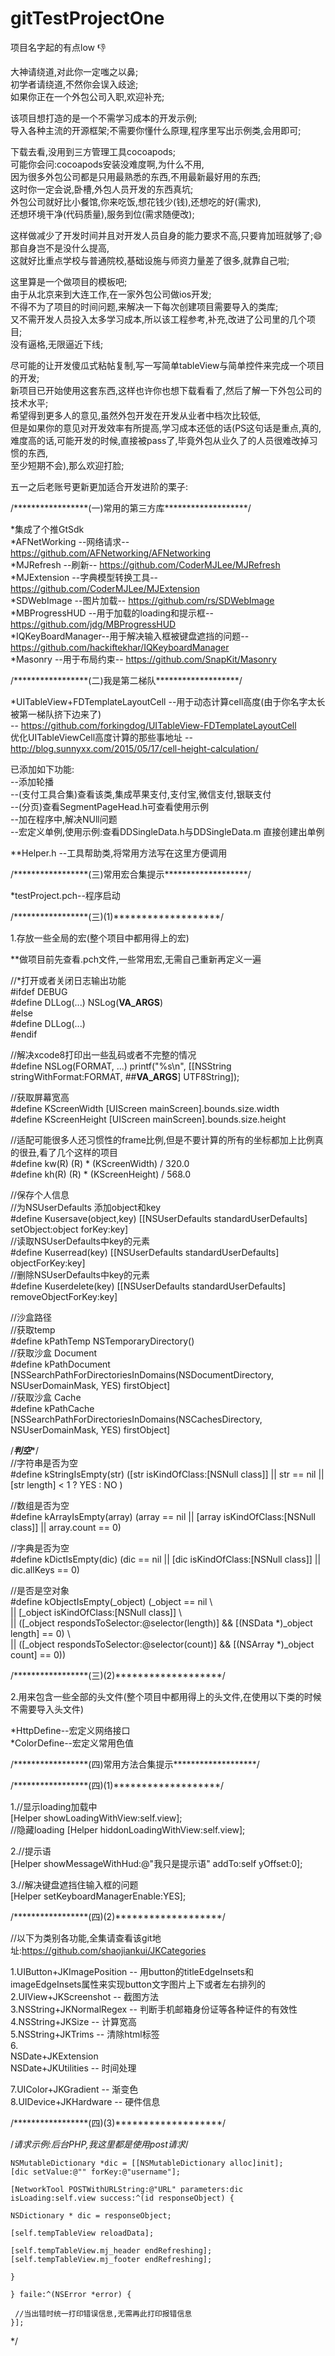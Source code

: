 # gitTestProjectOne

项目名字起的有点low 👎  

大神请绕道,对此你一定嗤之以鼻;  
初学者请绕道,不然你会误入歧途;  
如果你正在一个外包公司入职,欢迎补充;  

该项目想打造的是一个不需学习成本的开发示例;  
导入各种主流的开源框架;不需要你懂什么原理,程序里写出示例类,会用即可;  

下载去看,没用到三方管理工具cocoapods;  
可能你会问:cocoapods安装没难度啊,为什么不用,  
因为很多外包公司都是只用最熟悉的东西,不用最新最好用的东西;  
这时你一定会说,卧槽,外包人员开发的东西真坑;  
外包公司就好比小餐馆,你来吃饭,想花钱少(钱),还想吃的好(需求),  
还想环境干净(代码质量),服务到位(需求随便改);  

这样做减少了开发时间并且对开发人员自身的能力要求不高,只要肯加班就够了;😄  
那自身岂不是没什么提高,  
这就好比重点学校与普通院校,基础设施与师资力量差了很多,就靠自己啦;  

这里算是一个做项目的模板吧;  
由于从北京来到大连工作,在一家外包公司做ios开发;  
不得不为了项目的时间问题,来解决一下每次创建项目需要导入的类库;  
又不需开发人员投入太多学习成本,所以该工程参考,补充,改进了公司里的几个项目;  
没有逼格,无限逼近下线;

尽可能的让开发傻瓜式粘帖复制,写一写简单tableView与简单控件来完成一个项目的开发;  
新项目已开始使用这套东西,这样也许你也想下载看看了,然后了解一下外包公司的技术水平;  
希望得到更多人的意见,虽然外包开发在开发从业者中档次比较低,  
但是如果你的意见对开发效率有所提高,学习成本还低的话(PS这句话是重点,真的,  
难度高的话,可能开发的时候,直接被pass了,毕竟外包从业久了的人员很难改掉习惯的东西,  
至少短期不会),那么欢迎打脸;  

五一之后老账号更新更加适合开发进阶的栗子:  

/*****************(一)常用的第三方库*******************/  

*集成了个推GtSdk  
*AFNetWorking     --网络请求--                     https://github.com/AFNetworking/AFNetworking  
*MJRefresh        --刷新--                         https://github.com/CoderMJLee/MJRefresh  
*MJExtension      --字典模型转换工具--              https://github.com/CoderMJLee/MJExtension  
*SDWebImage       --图片加载--                     https://github.com/rs/SDWebImage  
*MBProgressHUD    --用于加载的loading和提示框--     https://github.com/jdg/MBProgressHUD  
*IQKeyBoardManager--用于解决输入框被键盘遮挡的问题-- https://github.com/hackiftekhar/IQKeyboardManager  
*Masonry             --用于布局约束--              https://github.com/SnapKit/Masonry  

/*****************(二)我是第二梯队*******************/  

*UITableView+FDTemplateLayoutCell      --用于动态计算cell高度(由于你名字太长被第一梯队挤下边来了)  
                                       -- https://github.com/forkingdog/UITableView-FDTemplateLayoutCell  
优化UITableViewCell高度计算的那些事地址  -- http://blog.sunnyxx.com/2015/05/17/cell-height-calculation/  

已添加如下功能:  
--添加轮播  
--(支付工具合集)查看该类,集成苹果支付,支付宝,微信支付,银联支付  
--(分页)查看SegmentPageHead.h可查看使用示例  
--加在程序中,解决NUll问题  
--宏定义单例,使用示例:查看DDSingleData.h与DDSingleData.m 直接创建出单例  

**Helper.h --工具帮助类,将常用方法写在这里方便调用  

/*****************(三)常用宏合集提示*******************/  

*testProject.pch--程序启动  

/*****************(三)(1)*******************/  

1.存放一些全局的宏(整个项目中都用得上的宏)  

**做项目前先查看.pch文件,一些常用宏,无需自己重新再定义一遍  

//*打开或者关闭日志输出功能  
#ifdef DEBUG  
#define DLLog(...) NSLog(__VA_ARGS__)  
#else  
#define DLLog(...)  
#endif  

//解决xcode8打印出一些乱码或者不完整的情况  
#define NSLog(FORMAT, ...) printf("%s\n", [[NSString stringWithFormat:FORMAT, ##__VA_ARGS__] UTF8String]);  

//获取屏幕宽高  
#define KScreenWidth [UIScreen mainScreen].bounds.size.width  
#define KScreenHeight [UIScreen mainScreen].bounds.size.height  

//适配可能很多人还习惯性的frame比例,但是不要计算的所有的坐标都加上比例真的很丑,看了几个这样的项目    
#define kw(R)               (R) * (KScreenWidth) / 320.0  
#define kh(R)               (R) * (KScreenHeight) / 568.0  

//保存个人信息  
//为NSUserDefaults 添加object和key  
#define Kusersave(object,key) [[NSUserDefaults standardUserDefaults] setObject:object forKey:key]  
//读取NSUserDefaults中key的元素  
#define Kuserread(key) [[NSUserDefaults standardUserDefaults] objectForKey:key]  
//删除NSUserDefaults中key的元素  
#define Kuserdelete(key) [[NSUserDefaults standardUserDefaults] removeObjectForKey:key]  

//沙盒路径  
//获取temp  
#define kPathTemp NSTemporaryDirectory()  
//获取沙盒 Document  
#define kPathDocument [NSSearchPathForDirectoriesInDomains(NSDocumentDirectory, NSUserDomainMask, YES) firstObject]  
//获取沙盒 Cache  
#define kPathCache [NSSearchPathForDirectoriesInDomains(NSCachesDirectory, NSUserDomainMask, YES) firstObject]  

/*****判空******/  
//字符串是否为空  
#define kStringIsEmpty(str) ([str isKindOfClass:[NSNull class]] || str == nil || [str length] < 1 ? YES : NO )  

//数组是否为空  
#define kArrayIsEmpty(array) (array == nil || [array isKindOfClass:[NSNull class]] || array.count == 0)  

//字典是否为空  
#define kDictIsEmpty(dic) (dic == nil || [dic isKindOfClass:[NSNull class]] || dic.allKeys == 0)  

//是否是空对象  
#define kObjectIsEmpty(_object) (_object == nil \  
|| [_object isKindOfClass:[NSNull class]] \  
|| ([_object respondsToSelector:@selector(length)] && [(NSData *)_object length] == 0) \  
|| ([_object respondsToSelector:@selector(count)] && [(NSArray *)_object count] == 0))  

/*****************(三)(2)*******************/  

2.用来包含一些全部的头文件(整个项目中都用得上的头文件,在使用以下类的时候不需要导入头文件)  

*HttpDefine--宏定义网络接口  
*ColorDefine--宏定义常用色值  

/*****************(四)常用方法合集提示*******************/  

/*****************(四)(1)*******************/  

1.//显示loading加载中  
[Helper showLoadingWithView:self.view];  
//隐藏loading
[Helper hiddonLoadingWithView:self.view];  

2.//提示语  
[Helper showMessageWithHud:@"我只是提示语" addTo:self yOffset:0];  

3.//解决键盘遮挡住输入框的问题  
[Helper setKeyboardManagerEnable:YES];  

/*****************(四)(2)*******************/  

//以下为类别各功能,全集请查看该git地址:https://github.com/shaojiankui/JKCategories  

1.UIButton+JKImagePosition   -- 用button的titleEdgeInsets和 imageEdgeInsets属性来实现button文字图片上下或者左右排列的  
2.UIView+JKScreenshot        -- 截图方法  
3.NSString+JKNormalRegex     -- 判断手机邮箱身份证等各种证件的有效性  
4.NSString+JKSize            -- 计算宽高  
5.NSString+JKTrims           -- 清除html标签  
6.  
NSDate+JKExtension  
NSDate+JKUtilities           -- 时间处理  

7.UIColor+JKGradient         -- 渐变色  
8.UIDevice+JKHardware        -- 硬件信息  

/*****************(四)(3)*******************/  

/*请求示例:后台PHP,我这里都是使用post请求*/  

    NSMutableDictionary *dic = [[NSMutableDictionary alloc]init];  
    [dic setValue:@"" forKey:@"username"];  

    [NetworkTool POSTWithURLString:@"URL" parameters:dic isLoading:self.view success:^(id responseObject) {  

    NSDictionary * dic = responseObject;  

    [self.tempTableView reloadData];  

    [self.tempTableView.mj_header endRefreshing];  
    [self.tempTableView.mj_footer endRefreshing];  

    }  

    } faile:^(NSError *error) {  

     //当出错时统一打印错误信息,无需再此打印报错信息  
    }];  

*/  

